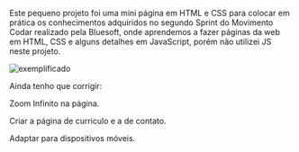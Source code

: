 Este pequeno projeto foi uma mini página em HTML e CSS para colocar em prática os conhecimentos adquiridos no segundo Sprint do Movimento Codar realizado pela Bluesoft, onde aprendemos a fazer páginas da web em HTML, CSS e alguns detalhes em JavaScript, porém não utilizei JS neste projeto.

![exemplificado](https://user-images.githubusercontent.com/106081805/182051973-3f6bf5b8-6098-4b45-ae75-0b69fde62007.png)

Ainda tenho que corrigir:


Zoom Infinito na página.

Criar a página de curriculo e a de contato.

Adaptar para dispositivos móveis.
